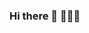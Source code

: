 ### Hi there 👋 👩🏻‍💻
<!-- - 🔭 I’m currently working on graph neural networks for particle physics 
- 🌱 I’m currently learning how to reliably scale machine learning projects
- 👯 I’m looking to collaborate with scientists, physicists and machine learning engineers.

### Portfolio 
- Data Science
- Design

### Blog:
- Scientific Computing 
- Personal Development

### YouTube:
- Tutorials
- Talks

### Research 
- Google Scholar
- Published Books 

### Contact
- Twitter
- LinkedIn
- Email 
 -->


<!-- - 🤔 I’m looking for help with 
 -->
<!-- - 💬 Ask me about ...
- 📫 How to reach me: ...
- 😄 Pronouns: 
- ⚡ Fun fact: ... -->

<!--
**akanksha-ahuja/akanksha-ahuja** is a ✨ _special_ ✨ repository because its `README.md` (this file) appears on your GitHub profile.

Here are some ideas to get you started:

- 🔭 I’m currently working on ...
- 🌱 I’m currently learning ...
- 👯 I’m looking to collaborate on ...
- 🤔 I’m looking for help with ...
- 💬 Ask me about ...
- 📫 How to reach me: ...
- 😄 Pronouns: ...
- ⚡ Fun fact: ...
-->
